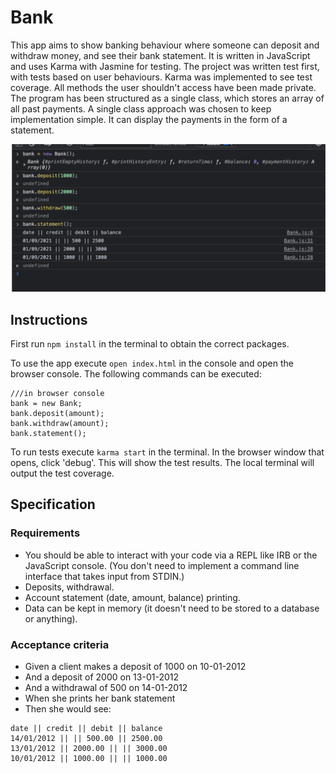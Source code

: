 # Bank
This app aims to show banking behaviour where someone can deposit and withdraw money, and see their bank statement. It is written in JavaScript and uses Karma with Jasmine for testing. The project was written test first, with tests based on user behaviours. Karma was implemented to see test coverage. All methods the user shouldn't access have been made private. The program has been structured as a single class, which stores an array of all past payments. A single class approach was chosen to keep implementation simple. It can display the payments in the form of a statement.

![Working App](/images/app_working.png)

## Instructions
First run ```npm install``` in the terminal to obtain the correct packages.

To use the app execute ```open index.html``` in the console and open the browser console. The following commands can be executed:
```
///in browser console
bank = new Bank;
bank.deposit(amount);
bank.withdraw(amount);
bank.statement();
```

To run tests execute ```karma start``` in the terminal. In the browser window that opens, click 'debug'. This will show the test results. The local terminal will output the test coverage.

## Specification
### Requirements
* You should be able to interact with your code via a REPL like IRB or the JavaScript console. (You don't need to implement a command line interface that takes input from STDIN.)
* Deposits, withdrawal.
* Account statement (date, amount, balance) printing.
* Data can be kept in memory (it doesn't need to be stored to a database or anything).
### Acceptance criteria
* Given a client makes a deposit of 1000 on 10-01-2012
* And a deposit of 2000 on 13-01-2012
* And a withdrawal of 500 on 14-01-2012
* When she prints her bank statement
* Then she would see:
```
date || credit || debit || balance
14/01/2012 || || 500.00 || 2500.00
13/01/2012 || 2000.00 || || 3000.00
10/01/2012 || 1000.00 || || 1000.00
```